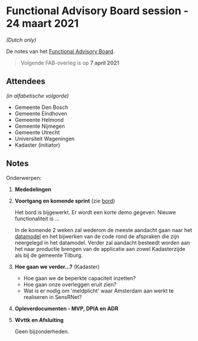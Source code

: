# Functional Advisory Board session - 24 maart 2021

_(Dutch only)_

De notes van het [Functional Advisory Board](../FAB.md).

> Volgende FAB-overleg is op **7 april 2021**

## Attendees

_(in alfabetische volgorde)_

- Gemeente Den Bosch
- Gemeente Eindhoven
- Gemeente Helmond
- Gemeente Nijmegen
- Gemeente Utrecht
- Universiteit Wageningen
- Kadaster (initiator)
 
## Notes

Onderwerpen:

1. **Mededelingen**
   
   
   
    
   
2. **Voortgang en komende sprint** (zie [bord](https://github.com/orgs/kadaster-labs/projects/1))
   
   Het bord is bijgewerkt. Er wordt een korte demo gegeven. Nieuwe functionaliteit is ...
   
   
   
   
   
   In de komende 2 weken zal wederom de meeste aandacht gaan naar het [datamodel](https://kadaster-labs.github.io/sensrnet-home/Model) en het bijwerken van de code rond de afspraken die zijn neergelegd in het datamodel. Verder zal aandacht besteedt worden aan het naar productie brengen van de applicatie aan zowel Kadasterzijde als bij de gemeente Tilburg.
   
3. **Hoe gaan we verder...?** (Kadaster)
   
   - Hoe gaan we de beperkte capaciteit inzetten?
   - Hoe gaan onze overleggen eruit zien?
   - Wat is er nodig om 'meldplicht' waar Amsterdam aan werkt te realiseren in SensRNet?
   
   
   
   
   
   
   
   
4. **Opleverdocumenten - MVP, DPIA en ADR**
   
   
   
   
    
   
   
   
   
5. **Wvttk en Afsluiting**
   
   Geen bijzonderheden.
   
